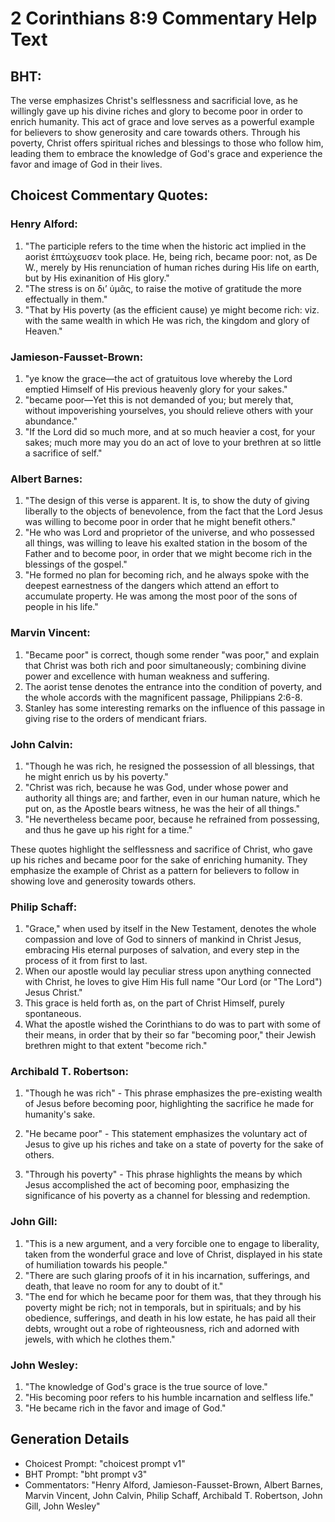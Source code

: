 # 2 Corinthians 8:9 Commentary Help Text

## BHT:
The verse emphasizes Christ's selflessness and sacrificial love, as he willingly gave up his divine riches and glory to become poor in order to enrich humanity. This act of grace and love serves as a powerful example for believers to show generosity and care towards others. Through his poverty, Christ offers spiritual riches and blessings to those who follow him, leading them to embrace the knowledge of God's grace and experience the favor and image of God in their lives.

## Choicest Commentary Quotes:
### Henry Alford:
1. "The participle refers to the time when the historic act implied in the aorist ἐπτώχευσεν took place. He, being rich, became poor: not, as De W., merely by His renunciation of human riches during His life on earth, but by His exinanition of His glory." 
2. "The stress is on διʼ ὑμᾶς, to raise the motive of gratitude the more effectually in them."
3. "That by His poverty (as the efficient cause) ye might become rich: viz. with the same wealth in which He was rich, the kingdom and glory of Heaven."

### Jamieson-Fausset-Brown:
1. "ye know the grace—the act of gratuitous love whereby the Lord emptied Himself of His previous heavenly glory for your sakes." 
2. "became poor—Yet this is not demanded of you; but merely that, without impoverishing yourselves, you should relieve others with your abundance." 
3. "If the Lord did so much more, and at so much heavier a cost, for your sakes; much more may you do an act of love to your brethren at so little a sacrifice of self."

### Albert Barnes:
1. "The design of this verse is apparent. It is, to show the duty of giving liberally to the objects of benevolence, from the fact that the Lord Jesus was willing to become poor in order that he might benefit others."
2. "He who was Lord and proprietor of the universe, and who possessed all things, was willing to leave his exalted station in the bosom of the Father and to become poor, in order that we might become rich in the blessings of the gospel."
3. "He formed no plan for becoming rich, and he always spoke with the deepest earnestness of the dangers which attend an effort to accumulate property. He was among the most poor of the sons of people in his life."

### Marvin Vincent:
1. "Became poor" is correct, though some render "was poor," and explain that Christ was both rich and poor simultaneously; combining divine power and excellence with human weakness and suffering.
2. The aorist tense denotes the entrance into the condition of poverty, and the whole accords with the magnificent passage, Philippians 2:6-8.
3. Stanley has some interesting remarks on the influence of this passage in giving rise to the orders of mendicant friars.

### John Calvin:
1. "Though he was rich, he resigned the possession of all blessings, that he might enrich us by his poverty."
2. "Christ was rich, because he was God, under whose power and authority all things are; and farther, even in our human nature, which he put on, as the Apostle bears witness, he was the heir of all things."
3. "He nevertheless became poor, because he refrained from possessing, and thus he gave up his right for a time."

These quotes highlight the selflessness and sacrifice of Christ, who gave up his riches and became poor for the sake of enriching humanity. They emphasize the example of Christ as a pattern for believers to follow in showing love and generosity towards others.

### Philip Schaff:
1. "Grace," when used by itself in the New Testament, denotes the whole compassion and love of God to sinners of mankind in Christ Jesus, embracing His eternal purposes of salvation, and every step in the process of it from first to last.
2. When our apostle would lay peculiar stress upon anything connected with Christ, he loves to give Him His full name "Our Lord (or "The Lord") Jesus Christ."
3. This grace is held forth as, on the part of Christ Himself, purely spontaneous.
4. What the apostle wished the Corinthians to do was to part with some of their means, in order that by their so far "becoming poor," their Jewish brethren might to that extent "become rich."

### Archibald T. Robertson:
1. "Though he was rich" - This phrase emphasizes the pre-existing wealth of Jesus before becoming poor, highlighting the sacrifice he made for humanity's sake.

2. "He became poor" - This statement emphasizes the voluntary act of Jesus to give up his riches and take on a state of poverty for the sake of others.

3. "Through his poverty" - This phrase highlights the means by which Jesus accomplished the act of becoming poor, emphasizing the significance of his poverty as a channel for blessing and redemption.

### John Gill:
1. "This is a new argument, and a very forcible one to engage to liberality, taken from the wonderful grace and love of Christ, displayed in his state of humiliation towards his people."
2. "There are such glaring proofs of it in his incarnation, sufferings, and death, that leave no room for any to doubt of it."
3. "The end for which he became poor for them was, that they through his poverty might be rich; not in temporals, but in spirituals; and by his obedience, sufferings, and death in his low estate, he has paid all their debts, wrought out a robe of righteousness, rich and adorned with jewels, with which he clothes them."

### John Wesley:
1. "The knowledge of God's grace is the true source of love." 
2. "His becoming poor refers to his humble incarnation and selfless life." 
3. "He became rich in the favor and image of God."


## Generation Details
- Choicest Prompt: "choicest prompt v1"
- BHT Prompt: "bht prompt v3"
- Commentators: "Henry Alford, Jamieson-Fausset-Brown, Albert Barnes, Marvin Vincent, John Calvin, Philip Schaff, Archibald T. Robertson, John Gill, John Wesley"
